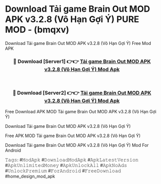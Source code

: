 # Download Tải game Brain Out MOD APK v3.2.8 (Vô Hạn Gợi Ý) PURE MOD - (bmqxv)
Download Tải game Brain Out MOD APK v3.2.8 (Vô Hạn Gợi Ý) Free Mod APK

<div align="center">
<h3>🔴 Download [Server1] 👉👉 <a href="https://apk-comot.site?title=Tải_game_Brain_Out_MOD_APK_v3.2.8_(Vô_Hạn_Gợi_Ý)">Tải game Brain Out MOD APK v3.2.8 (Vô Hạn Gợi Ý) Mod Apk</a></h3><br>

<h3>🔴 Download [Server2] 👉👉 <a href="https://apk-comot.site?title=Tải_game_Brain_Out_MOD_APK_v3.2.8_(Vô_Hạn_Gợi_Ý)">Tải game Brain Out MOD APK v3.2.8 (Vô Hạn Gợi Ý) Mod Apk</a></h3>
</div>


Free Download APK MOD Tải game Brain Out MOD APK v3.2.8 (Vô Hạn Gợi Ý)

Download Tải game Brain Out MOD APK v3.2.8 (Vô Hạn Gợi Ý) 

Free APK MOD Tải game Brain Out MOD APK v3.2.8 (Vô Hạn Gợi Ý) 

Download Tải game Brain Out MOD APK v3.2.8 (Vô Hạn Gợi Ý) Mod For Android

𝚃𝚊𝚐𝚜: #𝙼𝚘𝚍𝙰𝚙𝚔 #𝙳𝚘𝚠𝚗𝚕𝚘𝚊𝚍𝙼𝚘𝚍𝙰𝚙𝚔 #𝙰𝚙𝚔𝙻𝚊𝚝𝚎𝚜𝚝𝚅𝚎𝚛𝚜𝚒𝚘𝚗 #𝙰𝚙𝚔𝚄𝚗𝚕𝚒𝚖𝚒𝚝𝚎𝚍𝙼𝚘𝚗𝚎𝚢 #𝙰𝚙𝚔𝚄𝚗𝚕𝚘𝚌𝚔𝙰𝚕𝚕 #𝙰𝚙𝚔𝙽𝚘𝙰𝚍𝚜 #𝚄𝚗𝚕𝚘𝚌𝚔𝙿𝚛𝚎𝚖𝚒𝚞𝚖 #𝙵𝚘𝚛𝙰𝚗𝚍𝚛𝚘𝚒𝚍 #𝙵𝚛𝚎𝚎𝙳𝚘𝚠𝚗𝚕𝚘𝚊𝚍 #home_design_mod_apk